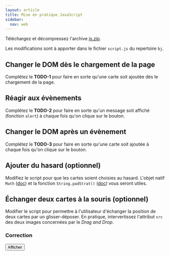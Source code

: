 ```yaml
---
layout: article
title: Mise en pratique JavaScript
sidebar:
  nav: web
---
```


Téléchargez et décompressez l'archive [js.zip](js.zip). 

Les modifications sont à apporter dans le fichier `script.js` du repertoire `bj`.

## Changer le DOM dès le chargement de la page

Complétez le **TODO-1** pour faire en sorte qu'une carte soit ajoutée dès le chargement de la page.


## Réagir aux évènements

Complétez le **TODO-2** pour faire en sorte qu'un message soit affiché (fonction `alert`) à chaque fois qu'on clique sur le bouton.


## Changer le DOM après un évènement

Complétez le **TODO-3** pour faire en sorte qu'une carte soit ajoutée à chaque fois qu'on clique sur le bouton.


## Ajouter du hasard (optionnel)

Modifiez le script pour que les cartes soient choisies au hasard. L'objet natif `Math` ([doc](https://developer.mozilla.org/fr/docs/Web/JavaScript/Reference/Objets_globaux/Math)) et la fonction `String.padStrat()` ([doc](https://developer.mozilla.org/fr/docs/Web/JavaScript/Reference/Objets_globaux/String/padStart)) vous seront utiles.

## Échanger deux cartes à la souris (optionnel)

Modifier le script pour permettre à l'utilisateur d'échanger la position de deux cartes par un glisser-déposer. En pratique, intervertissez l'attribut `src` des deux images concernées par le _Drag and Drop_.

### Correction


<button onclick="toggleVisible()">Afficher</button>

<div id="correctionDIV" style="display:none" markdown="1">

Dans `script.js` modifiez la fonction `ajouterCarte` comme suit :

```javascript 
function ajouterCarte(src) {
    let img = document.createElement('img');
    img.src = src;
    img.id = Math.random().toString(36).substring(2, 15);
    img.draggable = true;
    img.ondragstart = drag;
    img.ondragover = allowDrop;
    img.ondrop = drop;
    document.getElementById("mes-cartes").appendChild(img);
}
```
Et ajoutez les fonctions :

```javascript 
function allowDrop(ev) {
    ev.preventDefault();
}

function drag(ev) {
    ev.dataTransfer.setData("text", ev.target.id);
}

function drop(ev) {
    ev.preventDefault();
    let data = ev.dataTransfer.getData("text");
    let srcElt = document.getElementById(data);
    let filename = ev.target.src;
    ev.target.src = srcElt.src;
    srcElt.src = filename;
}
```

</div>

<script>
function toggleVisible() {
  var x = document.getElementById("correctionDIV");
  if (x.style.display === "none") {
    x.style.display = "block";
  } else {
    x.style.display = "none";
  }
}
</script>